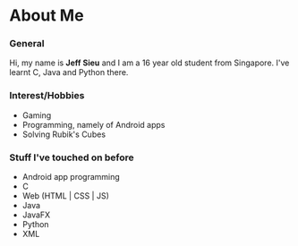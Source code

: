 # About Me
### General
Hi, my name is **Jeff Sieu** and I am a 16 year old student from Singapore.
I've learnt C, Java and Python there. 

### Interest/Hobbies

- Gaming
- Programming, namely of Android apps
- Solving Rubik's Cubes

### Stuff I've touched on before

- Android app programming
- C
- Web (HTML | CSS | JS)
- Java
- JavaFX
- Python
- XML
